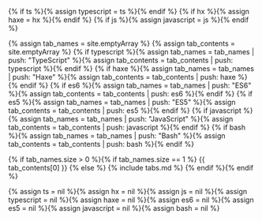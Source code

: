 {% if ts %}{% assign typescript = ts %}{% endif %}
{% if hx %}{% assign haxe = hx %}{% endif %}
{% if js %}{% assign javascript = js %}{% endif %}

{% assign tab_names = site.emptyArray %}
{% assign tab_contents = site.emptyArray %}
{% if typescript %}{% assign tab_names = tab_names | push: "TypeScript" %}{% assign tab_contents = tab_contents | push: typescript %}{% endif %}
{% if haxe %}{% assign tab_names = tab_names | push: "Haxe" %}{% assign tab_contents = tab_contents | push: haxe %}{% endif %}
{% if es6 %}{% assign tab_names = tab_names | push: "ES6" %}{% assign tab_contents = tab_contents | push: es6 %}{% endif %}
{% if es5 %}{% assign tab_names = tab_names | push: "ES5" %}{% assign tab_contents = tab_contents | push: es5 %}{% endif %}
{% if javascript %}{% assign tab_names = tab_names | push: "JavaScript" %}{% assign tab_contents = tab_contents | push: javascript %}{% endif %}
{% if bash %}{% assign tab_names = tab_names | push: "Bash" %}{% assign tab_contents = tab_contents | push: bash %}{% endif %}

{% if tab_names.size > 0 %}{% if tab_names.size == 1 %}
{{ tab_contents[0] }}
{% else %}
{% include tabs.md %}
{% endif %}{% endif %}

{% assign ts = nil %}{% assign hx = nil %}{% assign js = nil %}{% assign typescript = nil %}{% assign haxe = nil %}{% assign es6 = nil %}{% assign es5 = nil %}{% assign javascript = nil %}{% assign bash = nil %}